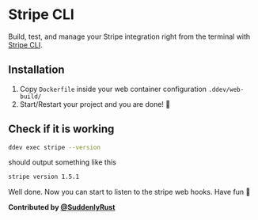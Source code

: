 # Stripe CLI

Build, test, and manage your Stripe integration right from the terminal with [Stripe CLI](https://stripe.com/docs/stripe-cli).

## Installation

1. Copy `Dockerfile` inside your web container configuration `.ddev/web-build/`
2. Start/Restart your project and you are done! 🙌

## Check if it is working

```bash
ddev exec stripe --version
```

should output something like this

```bash
stripe version 1.5.1
```

Well done. Now you can start to listen to the stripe web hooks. Have fun 🎉

**Contributed by [@SuddenlyRust](https://github.com/SuddenlyRust)**

